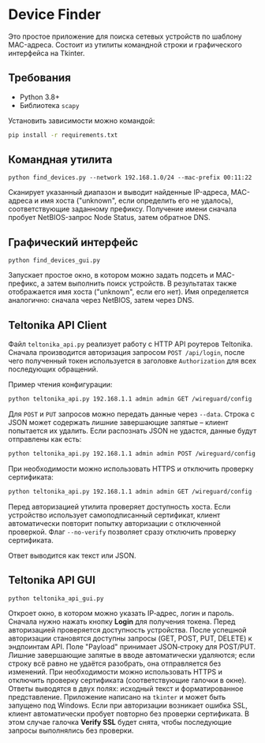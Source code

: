 # Device Finder

Это простое приложение для поиска сетевых устройств по шаблону MAC-адреса. Состоит из
утилиты командной строки и графического интерфейса на Tkinter.

## Требования

- Python 3.8+
- Библиотека `scapy`

Установить зависимости можно командой:

```bash
pip install -r requirements.txt
```

## Командная утилита

```
python find_devices.py --network 192.168.1.0/24 --mac-prefix 00:11:22
```

Сканирует указанный диапазон и выводит найденные IP-адреса, MAC-адреса и имя хоста
("unknown", если определить его не удалось), соответствующие заданному префиксу.
Получение имени сначала пробует NetBIOS-запрос Node Status, затем обратное DNS.

## Графический интерфейс

```
python find_devices_gui.py
```

Запускает простое окно, в котором можно задать подсеть и MAC-префикс,
а затем выполнить поиск устройств. В результатах также отображается имя хоста ("unknown", если его нет).
Имя определяется аналогично: сначала через NetBIOS, затем через DNS.

## Teltonika API Client

Файл `teltonika_api.py` реализует работу с HTTP API роутеров Teltonika. Сначала
производится авторизация запросом `POST /api/login`, после чего полученный токен
используется в заголовке `Authorization` для всех последующих обращений.

Пример чтения конфигурации:

```bash
python teltonika_api.py 192.168.1.1 admin admin GET /wireguard/config
```

Для `POST` и `PUT` запросов можно передать данные через `--data`.
Строка с JSON может содержать лишние завершающие запятые –
клиент попытается их удалить. Если распознать JSON не удастся,
данные будут отправлены как есть:

```bash
python teltonika_api.py 192.168.1.1 admin admin POST /wireguard/config --data '{"data": {"id": "example"}}'
```

При необходимости можно использовать HTTPS и отключить проверку сертификата:

```bash
python teltonika_api.py 192.168.1.1 admin admin GET /wireguard/config --https --no-verify
```

Перед авторизацией утилита проверяет доступность хоста.
Если устройство использует самоподписанный сертификат, клиент
автоматически повторит попытку авторизации с отключенной проверкой.
Флаг `--no-verify` позволяет сразу отключить проверку сертификата.

Ответ выводится как текст или JSON.

## Teltonika API GUI

```bash
python teltonika_api_gui.py
```

Откроет окно, в котором можно указать IP‑адрес, логин и пароль. Сначала
нужно нажать кнопку **Login** для получения токена. Перед авторизацией
проверяется доступность устройства. После успешной
авторизации становятся доступны запросы (GET, POST, PUT, DELETE) к
эндпоинтам API. Поле "Payload" принимает JSON‑строку для POST/PUT.
Лишние завершающие запятые в вводе автоматически удаляются; если
строку всё равно не удаётся разобрать, она отправляется без изменений.
При необходимости можно использовать HTTPS и отключить проверку
сертификата (соответствующие галочки в окне). Ответы выводятся в двух
полях: исходный текст и форматированное представление. Приложение
написано на `tkinter` и может быть запущено под Windows.
Если при авторизации возникает ошибка SSL, клиент
автоматически пробует повторно без проверки сертификата.
В этом случае галочка **Verify SSL** будет снята, чтобы последующие
запросы выполнялись без проверки.

